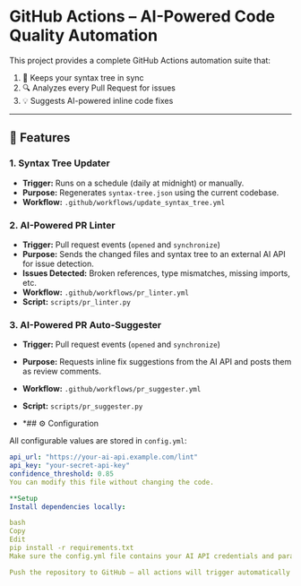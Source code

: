 # GitHub Actions – AI-Powered Code Quality Automation

This project provides a complete GitHub Actions automation suite that:

1. 🔁 Keeps your syntax tree in sync
2. 🔍 Analyzes every Pull Request for issues
3. 💡 Suggests AI-powered inline code fixes

---

## 🔧 Features

### 1. **Syntax Tree Updater**
- **Trigger:** Runs on a schedule (daily at midnight) or manually.
- **Purpose:** Regenerates `syntax-tree.json` using the current codebase.
- **Workflow:** `.github/workflows/update_syntax_tree.yml`

### 2. **AI-Powered PR Linter**
- **Trigger:** Pull request events (`opened` and `synchronize`)
- **Purpose:** Sends the changed files and syntax tree to an external AI API for issue detection.
- **Issues Detected:** Broken references, type mismatches, missing imports, etc.
- **Workflow:** `.github/workflows/pr_linter.yml`
- **Script:** `scripts/pr_linter.py`

### 3. **AI-Powered PR Auto-Suggester**
- **Trigger:** Pull request events (`opened` and `synchronize`)
- **Purpose:** Requests inline fix suggestions from the AI API and posts them as review comments.
- **Workflow:** `.github/workflows/pr_suggester.yml`
- **Script:** `scripts/pr_suggester.py`

- *## ⚙️ Configuration

All configurable values are stored in `config.yml`:

```yaml
api_url: "https://your-ai-api.example.com/lint"
api_key: "your-secret-api-key"
confidence_threshold: 0.85
You can modify this file without changing the code.

**Setup
Install dependencies locally:

bash
Copy
Edit
pip install -r requirements.txt
Make sure the config.yml file contains your AI API credentials and parameters.

Push the repository to GitHub – all actions will trigger automatically on schedule or PR events.

